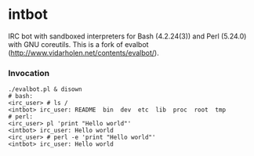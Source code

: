 # intbot
IRC bot with sandboxed interpreters for Bash (4.2.24(3)) and Perl (5.24.0) with GNU coreutils. This is a fork of evalbot (http://www.vidarholen.net/contents/evalbot/).

### Invocation
    ./evalbot.pl & disown
    # bash:
    <irc_user> # ls /
    <intbot> irc_user: README  bin  dev  etc  lib  proc  root  tmp
    # perl:
    <irc_user> pl 'print "Hello world"'
    <intbot> irc_user: Hello world
    <irc_user> # perl -e 'print "Hello world"'
    <intbot> irc_user: Hello world
    
